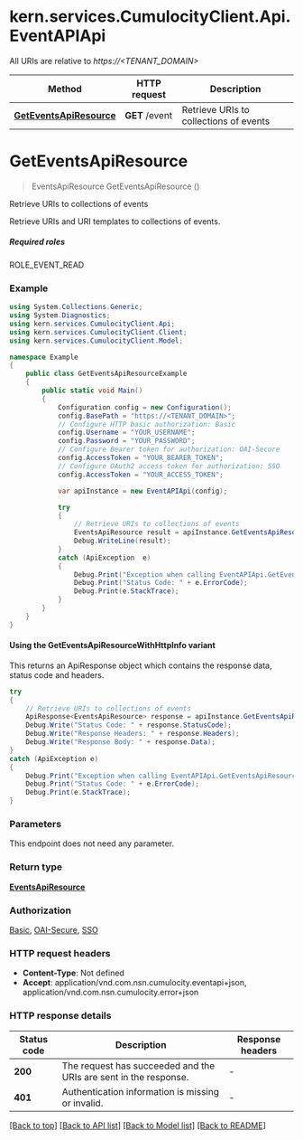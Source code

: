 # kern.services.CumulocityClient.Api.EventAPIApi

All URIs are relative to *https://<TENANT_DOMAIN>*

| Method | HTTP request | Description |
|--------|--------------|-------------|
| [**GetEventsApiResource**](EventAPIApi.md#geteventsapiresource) | **GET** /event | Retrieve URIs to collections of events |

<a id="geteventsapiresource"></a>
# **GetEventsApiResource**
> EventsApiResource GetEventsApiResource ()

Retrieve URIs to collections of events

Retrieve URIs and URI templates to collections of events.  <section><h5>Required roles</h5> ROLE_EVENT_READ </section> 

### Example
```csharp
using System.Collections.Generic;
using System.Diagnostics;
using kern.services.CumulocityClient.Api;
using kern.services.CumulocityClient.Client;
using kern.services.CumulocityClient.Model;

namespace Example
{
    public class GetEventsApiResourceExample
    {
        public static void Main()
        {
            Configuration config = new Configuration();
            config.BasePath = "https://<TENANT_DOMAIN>";
            // Configure HTTP basic authorization: Basic
            config.Username = "YOUR_USERNAME";
            config.Password = "YOUR_PASSWORD";
            // Configure Bearer token for authorization: OAI-Secure
            config.AccessToken = "YOUR_BEARER_TOKEN";
            // Configure OAuth2 access token for authorization: SSO
            config.AccessToken = "YOUR_ACCESS_TOKEN";

            var apiInstance = new EventAPIApi(config);

            try
            {
                // Retrieve URIs to collections of events
                EventsApiResource result = apiInstance.GetEventsApiResource();
                Debug.WriteLine(result);
            }
            catch (ApiException  e)
            {
                Debug.Print("Exception when calling EventAPIApi.GetEventsApiResource: " + e.Message);
                Debug.Print("Status Code: " + e.ErrorCode);
                Debug.Print(e.StackTrace);
            }
        }
    }
}
```

#### Using the GetEventsApiResourceWithHttpInfo variant
This returns an ApiResponse object which contains the response data, status code and headers.

```csharp
try
{
    // Retrieve URIs to collections of events
    ApiResponse<EventsApiResource> response = apiInstance.GetEventsApiResourceWithHttpInfo();
    Debug.Write("Status Code: " + response.StatusCode);
    Debug.Write("Response Headers: " + response.Headers);
    Debug.Write("Response Body: " + response.Data);
}
catch (ApiException e)
{
    Debug.Print("Exception when calling EventAPIApi.GetEventsApiResourceWithHttpInfo: " + e.Message);
    Debug.Print("Status Code: " + e.ErrorCode);
    Debug.Print(e.StackTrace);
}
```

### Parameters
This endpoint does not need any parameter.
### Return type

[**EventsApiResource**](EventsApiResource.md)

### Authorization

[Basic](../README.md#Basic), [OAI-Secure](../README.md#OAI-Secure), [SSO](../README.md#SSO)

### HTTP request headers

 - **Content-Type**: Not defined
 - **Accept**: application/vnd.com.nsn.cumulocity.eventapi+json, application/vnd.com.nsn.cumulocity.error+json


### HTTP response details
| Status code | Description | Response headers |
|-------------|-------------|------------------|
| **200** | The request has succeeded and the URIs are sent in the response. |  -  |
| **401** | Authentication information is missing or invalid. |  -  |

[[Back to top]](#) [[Back to API list]](../README.md#documentation-for-api-endpoints) [[Back to Model list]](../README.md#documentation-for-models) [[Back to README]](../README.md)

